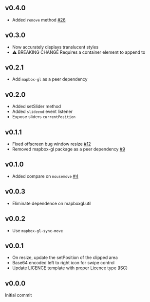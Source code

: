 v0.4.0
---

- Added `remove` method [#26](https://github.com/mapbox/mapbox-gl-compare/pull/26)

v0.3.0
---

- Now accurately displays translucent styles
- :warning: BREAKING CHANGE Requires a container element to append to

v0.2.1
---

- Add `mapbox-gl` as a peer dependency

v0.2.0
---

- Added setSlider method
- Added `slideend` event listener
- Expose sliders `currentPosition`

v0.1.1
---

- Fixed offscreen bug window resize [#12](https://github.com/mapbox/mapbox-gl-compare/issues/12)
- Removed mapbox-gl package as a peer dependency [#9](https://github.com/mapbox/mapbox-gl-compare/issues/9)

v0.1.0
---

- Added compare on `mousemove` [#4](https://github.com/mapbox/mapbox-gl-compare/issues/4)

v0.0.3
---

- Eliminate dependence on mapboxgl.util

v0.0.2
---

- Use `mapbox-gl-sync-move`

v0.0.1
---

- On resize, update the setPosition of the clipped area
- Base64 encoded left to right icon for swipe control
- Update LICENCE template with proper Licence type (ISC)

v0.0.0
---

Initial commit
